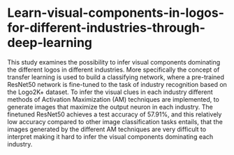# Learn-visual-components-in-logos-for-different-industries-through-deep-learning
This study examines the possibility to infer visual components dominating the different logos in different industries. More specifically the concept of transfer learning is used to build a classifying network, where a pre-trained ResNet50 network is fine-tuned to the task of industry recognition
based on the Logo2K+ dataset. To infer the visual clues in each industry different methods of Activation Maximization (AM) techniques are implemented, to generate images that maximize the output neuron in each industry. The finetuned ResNet50 achieves a test accuracy of 57.91%, and this relatively low accuracy compared to other image classification tasks entails, that the images generated by the different AM techniques are very difficult to interpret making it hard to infer the visual components dominating each industry.
